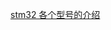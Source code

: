 


[stm32 各个型号的介绍](https://www.stmcu.com.cn/Mobile/pro_detail/cat_code/STM32H7B0/family/81/sub_family/236/sub_child_family/361/layout/product)

